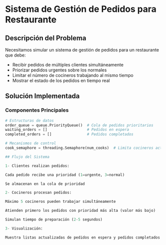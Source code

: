 # Sistema de Gestión de Pedidos para Restaurante

## Descripción del Problema

Necesitamos simular un sistema de gestión de pedidos para un restaurante que debe:
- Recibir pedidos de múltiples clientes simultáneamente
- Priorizar pedidos urgentes sobre los normales
- Limitar el número de cocineros trabajando al mismo tiempo
- Mostrar el estado de los pedidos en tiempo real

## Solución Implementada

### Componentes Principales

```python
# Estructuras de datos
order_queue = queue.PriorityQueue()  # Cola de pedidos prioritarios
waiting_orders = []                  # Pedidos en espera
completed_orders = []                # Pedidos completados

# Mecanismos de control
cook_semaphore = threading.Semaphore(num_cooks)  # Limita cocineros activos

## Flujo del Sistema

1- Clientes realizan pedidos:

Cada pedido recibe una prioridad (1=urgente, 3=normal)

Se almacenan en la cola de prioridad

2- Cocineros procesan pedidos:

Máximo 5 cocineros pueden trabajar simultáneamente

Atienden primero los pedidos con prioridad más alta (valor más bajo)

Simulan tiempo de preparación (2-5 segundos)

3- Visualización:

Muestra listas actualizadas de pedidos en espera y pedidos completados
